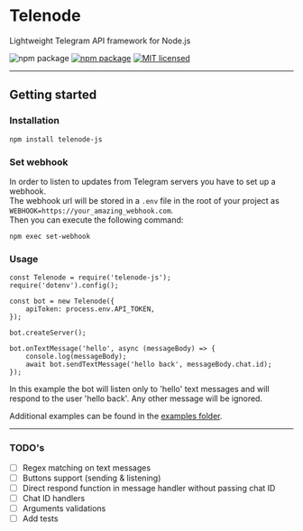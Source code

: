 # Telenode


Lightweight Telegram API framework for Node.js

![npm package](https://img.shields.io/badge/-grey?logo=telegram)
[![npm package](https://img.shields.io/npm/v/telenode-js?color=orange&logo=npm)](https://www.npmjs.org/package/telenode-js)
[![MIT licensed](https://img.shields.io/badge/license-MIT-green.svg)](https://raw.githubusercontent.com/NivEz/telenode/main/LICENSE)

---

## Getting started

### Installation

```
npm install telenode-js
```

### Set webhook

In order to listen to updates from Telegram servers you have to set up a webhook.
<br>
The webhook url will be stored in a `.env` file in the root of your project as `WEBHOOK=https://your_amazing_webhook.com`.
<br>
Then you can execute the following command:

```
npm exec set-webhook
```

### Usage

```
const Telenode = require('telenode-js');
require('dotenv').config();

const bot = new Telenode({
	apiToken: process.env.API_TOKEN,
});

bot.createServer();

bot.onTextMessage('hello', async (messageBody) => {
	console.log(messageBody);
	await bot.sendTextMessage('hello back', messageBody.chat.id);
});
```

In this example the bot will listen only to 'hello' text messages and will respond to the user 'hello back'. Any other message will be ignored.

Additional examples can be found in the [examples folder](https://github.com/NivEz/telenode/tree/main/examples).

---

### TODO's

- [ ] Regex matching on text messages
- [ ] Buttons support (sending & listening)
- [ ] Direct respond function in message handler without passing chat ID
- [ ] Chat ID handlers
- [ ] Arguments validations
- [ ] Add tests
